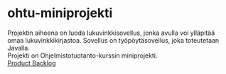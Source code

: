 # ohtu-miniprojekti
Projektin aiheena on luoda lukuvinkkisovellus, jonka avulla voi ylläpitää omaa lukuvinkkikirjastoa. Sovellus on työpöytäsovellus, joka toteutetaan Javalla.  
Projekti on Ohjelmistotuotanto-kurssin miniprojekti.  
[Product Backlog](https://docs.google.com/spreadsheets/d/1f-38FdB34sLDpAlHOOb8wHRx4k4TWji5HSkWHmvbnTc/)
